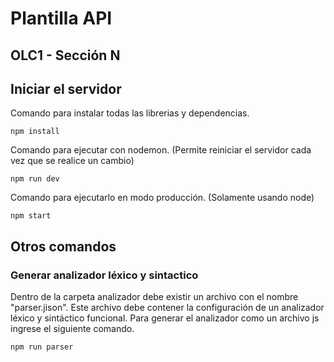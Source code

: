 # Plantilla API
## OLC1 - Sección N

## Iniciar el servidor

Comando para instalar todas las librerias y dependencias.

```
npm install
```

Comando para ejecutar con nodemon. (Permite reiniciar el servidor cada vez que se realice un cambio)

```
npm run dev
```

Comando para ejecutarlo en modo producción. (Solamente usando node)

```
npm start
```

## Otros comandos

### Generar analizador léxico y sintactico
Dentro de la carpeta analizador debe existir un archivo con el nombre "parser.jison". Este archivo debe contener la configuración de un analizador léxico y sintáctico funcional. Para generar el analizador como un archivo js ingrese el siguiente comando.

```
npm run parser
```
